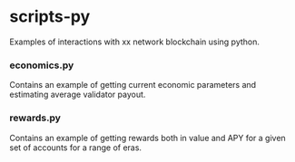 # scripts-py
Examples of interactions with xx network blockchain using python.

### economics.py
Contains an example of getting current economic parameters and estimating average validator payout.

### rewards.py
Contains an example of getting rewards both in value and APY for a given set of accounts for a range of eras.
